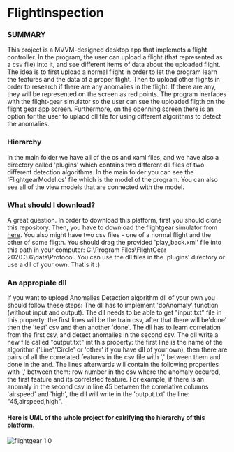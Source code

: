# FlightInspection

### SUMMARY
This project is a MVVM-designed desktop app that implemets a flight controller.
In the program, the user can upload a flight (that represented as a csv file) into it, and see different items of data about the uploaded flight.
The idea is to first upload a normal flight in order to let the program learn the features and the data of a proper flight. Then to upload other flights in order to research if there are any anomalies in the flight. If there are any, they will be represented on the screen as red points.
The program inerfaces with the flight-gear simulator so the user can see the uploaded fligth on the flight gear app screen.
Furthermore, on the openning screen there is an option for the user to uplaod dll file for using different algorithms to detect the anomalies. 

### Hierarchy
In the main folder we have all of the cs and xaml files, and we have also a directory called 'plugins' which contains two different dll files of two different detection algorithms.
In the main folder you can see the 'FlightgearModel.cs' file which is the model of the program. You can also see all of the view models that are connected with the model. 

### What should I download?
A great question.
In order to download this platform, first you should clone this repository.
Then, you have to download the flightgear simulator from [here](https://www.flightgear.org/).
You also might have two csv files - one of a normal flight and the other of some fligth.
You should  drag the provided 'play_back.xml' file into this path in your computer:  C:\Program Files\FlightGear 2020.3.6\data\Protocol.
You can use the dll files in the 'plugins' directory or use a dll of your own.
That's it :)

### An appropiate dll
If you want to upload Anomalies Detection algorithm dll of your own you should follow these steps: 
The dll has to implement 'doAnomaly' function (without input and output).
The dll needs to be able to get "input.txt" file in this property: the first lines will be the train csv, after that there will be'done' then the 'test' csv and then another 'done'.
The dll has to learn correlation from the first csv, and detect anomalies in the second csv.
The dll write a new file called "output.txt" int this property: the first line is the name of the algorithm ('Line','Circle' or 'other' if you have dll of your own), then there are pairs of all the correlated features in the csv file with ',' between them and done in the and. The lines afterwards will contain the following properties with ',' between them: row number in the csv where the anomaly occured, the first feature and its correlated feature.
For example, if there is an anomaly in the second csv in line 45 between the correlative columns 'airspeed' and 'high',
the dll will write in the 'output.txt' the line: "45,airspeed,high".

#### Here is UML of the whole project for calrifying the hierarchy of this platform.

![flightgear 1 0](https://user-images.githubusercontent.com/71650499/114557742-a433e000-9c72-11eb-84aa-e934ddc1d911.png)
